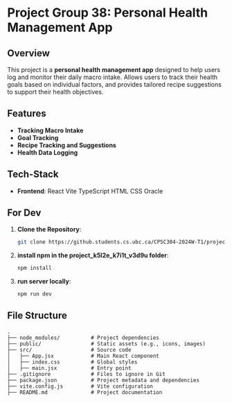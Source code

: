# Project Group 38: Personal Health Management App

## Overview
This project is a **personal health management app** designed to help users log and monitor their daily macro intake. Allows users to track their health goals based on individual factors, and provides tailored recipe suggestions to support their health objectives.

## Features
- **Tracking Macro Intake**
- **Goal Tracking**
- **Recipe Tracking and Suggestions**
- **Health Data Logging**

## Tech-Stack
- **Frontend**: React Vite TypeScript HTML CSS Oracle  

## For Dev
1. **Clone the Repository**: 
   ```bash
   git clone https://github.students.cs.ubc.ca/CPSC304-2024W-T1/project_k5l2e_k7i1t_v3d9u/
2. **install npm in the project_k5l2e_k7i1t_v3d9u folder**: 
   ```bash
   npm install
3. **run server locally**: 
   ```bash
   npm run dev
   
## File Structure

```plaintext
.
├── node_modules/          # Project dependencies
├── public/                # Static assets (e.g., icons, images)
├── src/                   # Source code
│   ├── App.jsx            # Main React component
│   ├── index.css          # Global styles
│   ├── main.jsx           # Entry point
├── .gitignore             # Files to ignore in Git
├── package.json           # Project metadata and dependencies
├── vite.config.js         # Vite configuration
├── README.md              # Project documentation
